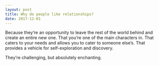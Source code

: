 ```yaml
---
layout: post
title: Why do people like relationships?
date: 2017-12-01
---
```


<p>Because they’re an opportunity to leave the rest of the world behind and create an entire new one. That you’re one of the main characters in. That caters to your needs and allows you to cater to someone else’s. That provides a vehicle for self-exploration and discovery.</p><p>They’re challenging, but absolutely enchanting.</p>
